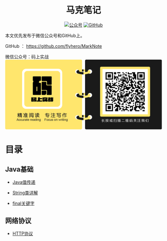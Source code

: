 <h1 align="center">马克笔记</h1>

<p align="center">
  <a href="#公众号"><img src="https://img.shields.io/badge/%E5%85%AC%E4%BC%97%E5%8F%B7-码上实战-brigthgreen.svg" alt="公众号"></a>
  <a href="https://github.com/flyhero/MarkNote"><img src="https://img.shields.io/github/stars/flyhero/notebook.svg?style=social" alt="GitHub"></a>
    
</p>

本文优先发布于微信公众号和GitHub上。

GitHub ： https://github.com/flyhero/MarkNote

微信公众号：码上实战
![JVM简内存分布图](images/码上实战.png)


# 目录

## Java基础

- [Java值传递](Java基础/Java值传递/这题不会！别说你懂值传递与引用传递.md)

- [String类详解](Java基础/String类详解/面试别再问我String了.md)

- [final关键字](Java基础/final关键字/小而有料的final.md)

## 网络协议

- [HTTP协议](网络协议/HTTP/一个HTTP打趴80%25面试者.md)